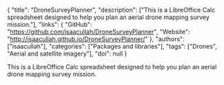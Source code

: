 {
  "title": "DroneSurveyPlanner",
  "description": ["This is a LibreOffice Calc spreadsheet designed to help you plan an aerial drone mapping survey mission."],
  "links": {
    "GitHub": "https://github.com/isaacullah/DroneSurveyPlanner",
    "Website": "http://isaacullah.github.io/DroneSurveyPlanner/"
  },
  "authors": ["isaacullah"],
  "categories": ["Packages and libraries"],
  "tags": ["Drones", "Aerial and satellite imagery"],
  "doi": null
}

<!-- Generated by csv2md.R – do not edit by hand -->

This is a LibreOffice Calc spreadsheet designed to help you plan an aerial drone mapping survey mission.